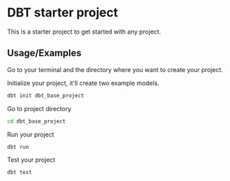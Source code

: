 
# DBT starter project

This is a starter project to get started with any project.



## Usage/Examples

Go to your terminal and the directory where you want to create your project.

Initialize your project, it'll create two example models.
```bash
dbt init dbt_base_project
```


Go to project directory
```bash
cd dbt_base_project
```


Run your project
```bash
dbt run
```

Test your project
```bash
dbt test
```
